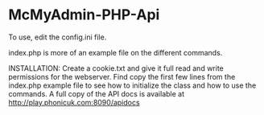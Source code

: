 McMyAdmin-PHP-Api
=================

To use, edit the config.ini file. 

index.php is more of an example file on the different commands.

INSTALLATION:
Create a cookie.txt and give it full read and write permissions for the webserver.
Find copy the first few lines from the index.php example file to see how to initialize the class and how to use the commands.
A full copy of the API docs is available at http://play.phonicuk.com:8090/apidocs
